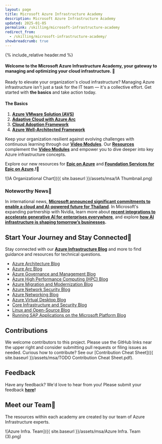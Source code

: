 ```yaml
---
layout: page
title: Microsoft Azure Infrastructure Academy
description: Microsoft Azure Infrastructure Academy
updated: 2025-01-05
permalink: /skilling/microsoft-infrastructure-academy
redirect_from:
  - /skilling/microsoft-infrastructure-academy/
showbreadcrumb: true
---
```

{% include_relative header.md %}

#### Welcome to the Microsoft Azure Infrastructure Academy, your gateway to managing and optimizing your cloud infrastructure. 📎

Ready to elevate your organization's cloud infrastructure? Managing Azure infrastructure isn't just a task for the IT team — it's a collective effort. Get started with **the basics** and take action today.

#### The Basics
1. **[Azure VMware Solution (AVS)](/PartnerResources/skilling/microsoft-infrastructure-academy/avs)**
2. **[Adaptive Cloud with Azure Arc](/PartnerResources/skilling/microsoft-infrastructure-academy/adaptive-cloud)**
3. **[Cloud Adoption Framework](/PartnerResources/skilling/microsoft-infrastructure-academy/cloud-adoption-framework)**
4. **[Azure Well-Architected Framework](/PartnerResources/skilling/microsoft-infrastructure-academy/waf)**

Keep your organization resilient against evolving challenges with continuous learning through our **[Video Modules](/PartnerResources/skilling/microsoft-infrastructure-academy/modules)**. Our **[Resources](/PartnerResources/skilling/microsoft-infrastructure-academy/resources)** complement the **[Video Modules](/PartnerResources/skilling/microsoft-infrastructure-academy/modules)** and empower you to dive deeper into key Azure infrastructure concepts.

Explore our new resources for **[Epic on Azure](/PartnerResources/skilling/microsoft-infrastructure-academy/resources/epic-on-azure-resources)** and **[Foundation Services for Epic on Azure](/PartnerResources/skilling/microsoft-infrastructure-academy/resources/epic-on-azure-foundation-services).!🎉**


![IA Organizational Chart]({{ site.baseurl }}/assets/msa/IA Thumbnail.png)


### Noteworthy News📰

In international news, **[Microsoft announced significant commitments to enable a cloud and AI-powered future for Thailand](https://www.msn.com/en-sg/news/other/microsoft-announces-significant-commitments-to-enable-a-cloud-and-ai-powered-future-for-thailand/ar-AA1nXxfJ?ocid=BingNewsSerp)**. In Microsoft's expanding partnership with Nvidia, learn more about **[recent integrations to accelerate generative AI for enterprises everywhere](https://news.microsoft.com/2024/03/18/microsoft-and-nvidia-announce-major-integrations-to-accelerate-generative-ai-for-enterprises-everywhere/)**, and explore **[​how AI infrastructure is shaping tomorrow’s businesses](https://hbr.org/sponsored/2024/04/how-cloud-based-ai-infrastructure-is-shaping-tomorrows-businesses).**


## Start Your Journey and Stay Connected🔗
 
 Stay connected with our **[Azure Infrastructure Blog](https://techcommunity.microsoft.com/t5/azure-infrastructure-blog/bg-p/AzureInfrastructureBlog)** and more to find guidance and resources for technical questions.

* [Azure Architecture Blog](https://techcommunity.microsoft.com/t5/azure-architecture-blog/bg-p/AzureArchitectureBlog)
* [Azure Arc Blog](https://techcommunity.microsoft.com/t5/azure-arc-blog/bg-p/AzureArcBlog)
* [Azure Governance and Management Blog](https://techcommunity.microsoft.com/t5/azure-governance-and-management/bg-p/AzureGovernanceandManagementBlog)
* [Azure High Performance Computing (HPC) Blog](https://techcommunity.microsoft.com/t5/azure-high-performance-computing/bg-p/AzureHighPerformanceComputingBlog)
* [Azure Migration and Modernization Blog](https://techcommunity.microsoft.com/t5/azure-migration-and/bg-p/AzureMigrationBlog)
* [Azure Network Security Blog](https://techcommunity.microsoft.com/t5/azure-network-security-blog/bg-p/AzureNetworkSecurityBlog)
* [Azure Networking Blog](https://techcommunity.microsoft.com/t5/azure-networking-blog/bg-p/AzureNetworkingBlog)
* [Azure Virtual Desktop Blog](https://techcommunity.microsoft.com/t5/azure-virtual-desktop-blog/bg-p/AzureVirtualDesktopBlog)
* [Core Infrastructure and Security Blog](https://techcommunity.microsoft.com/t5/core-infrastructure-and-security/bg-p/CoreInfrastructureandSecurityBlog)
* [Linux and Open-Source Blog](https://techcommunity.microsoft.com/t5/linux-and-open-source-blog/bg-p/LinuxandOpenSourceBlog)
* [Running SAP Applications on the Microsoft Platform Blog](https://techcommunity.microsoft.com/t5/running-sap-applications-on-the/bg-p/SAPApplications)

## Contributions

We welcome contributors to this project. Please use the GitHub links near the upper right and consider submitting pull requests or filing issues as needed. Curious how to contribute? See our [Contribution Cheat Sheet]({{ site.baseurl }}/assets/msa/TODO Contribution Cheat Sheet.pdf).

## Feedback

Have any feedback? We'd love to hear from you! Please submit your feedback **[here](https://github.com/microsoft/PartnerResources/issues/new?labels=question&title=Question:&body=Question%20on:%20https://github.com/microsoft/PartnerResources/tree/master/_docs/Skilling/academies.md)!**

## Meet our Team🎉

The resources within each academy are created by our team of Azure Infrastructure experts.

![Azure Infra. Team]({{ site.baseurl }}/assets/msa/Azure Infra. Team (3).png)